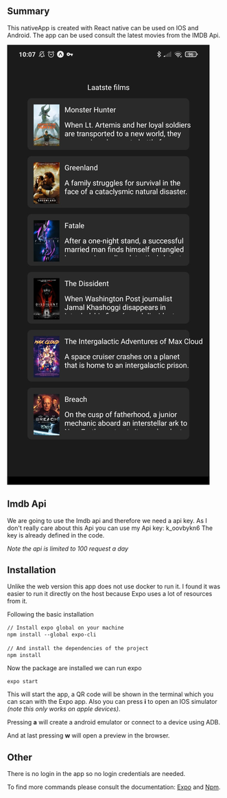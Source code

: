 ## Summary

This nativeApp is created with React native can be used on IOS and Android. The app can be used consult the latest movies from the IMDB Api.

![Screenshot 15 December 2020](./nativeAppImage.jpeg)

## Imdb Api

We are going to use the Imdb api and therefore we need a api key. As I don't really care about this Api you can use my Api key: k_oovbykn6
The key is already defined in the code.

*Note the api is limited to 100 request a day*

## Installation

Unlike the web version this app does not use docker to run it. I found it was easier to run it directly on the host because Expo uses a lot of resources from it.

Following the basic installation

```npm
// Install expo global on your machine
npm install --global expo-cli

// And install the dependencies of the project
npm install
```
Now the package are installed we can run expo

```npm
expo start
```

This will start the app, a QR code will be shown in the terminal which you can scan with the Expo app. Also you can press **i** to open an IOS simulator *(note this only works on apple devices)*.

Pressing **a** will create a android emulator or connect to a device using ADB.

And at last pressing **w** will open a preview in the browser.

## Other

There is no login in the app so no login credentials are needed.

To find more commands please consult the documentation:
[Expo](https://docs.expo.io/workflow/expo-cli/#commands) and [Npm](https://docs.npmjs.com/cli/v6/commands).
